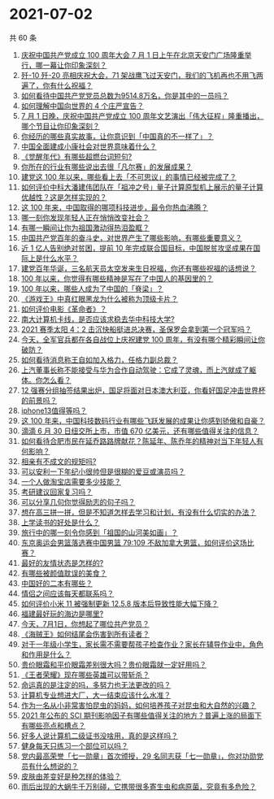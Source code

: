 # 2021-07-02

共 60 条

<!-- BEGIN -->
<!-- 最后更新时间 Fri Jul 02 2021 06:01:41 GMT+0800 (China Standard Time) -->

1. [庆祝中国共产党成立 100 周年大会 7 月 1
   日上午在北京天安门广场隆重举行，哪一幕让你印象深刻？](https://www.zhihu.com/question/469219832)
2. [歼-10 歼-20 亮相庆祝大会，71
   架战鹰飞过天安门，我们的飞机再也不用飞两遍了，你有什么祝福？](https://www.zhihu.com/question/469230952)
3. [如何看待中国共产党党员总数为9514.8万名，你是其中的一员吗？](https://www.zhihu.com/question/469009557)
4. [如何理解中国向世界的 4 个庄严宣告？](https://www.zhihu.com/question/469269512)
5. [7 月 1 日晚，庆祝中国共产党成立 100
   周年文艺演出「伟大征程」隆重播出，哪个节目让你印象深刻？](https://www.zhihu.com/question/469370926)
6. [你经历的哪些真实故事，让你意识到「中国真的不一样了」？](https://www.zhihu.com/question/429896850)
7. [中国全面建成小康社会对世界意味着什么？](https://www.zhihu.com/question/469243529)
8. [《觉醒年代》有哪些超燃台词短句?](https://www.zhihu.com/question/463340352)
9. [你所在的行业有哪些说出去很「凡尔赛」的发展成果？](https://www.zhihu.com/question/447184680)
10. [建党这 100
    年以来，哪些看上去「不可思议」的事情已经被完成了？](https://www.zhihu.com/question/468798487)
11. [如何评价中科大潘建伟团队在「祖冲之号」量子计算原型机上展示的量子计算优越性？这是怎样实现的？](https://www.zhihu.com/question/468741820)
12. [这 100 年来，中国取得的哪项科技进步，最令你热血沸腾？](https://www.zhihu.com/question/469247582)
13. [哪一刻你发现年轻人正在悄悄改变社会？](https://www.zhihu.com/question/447184915)
14. [有哪一瞬间让你为祖国激动得热泪盈眶？](https://www.zhihu.com/question/276636947)
15. [中国共产党百年的奋斗史，对世界产生了哪些影响，有哪些重要意义？](https://www.zhihu.com/question/469274581)
16. [近 1 亿人告别绝对贫困，提前 10
    年完成联合国目标，中国脱贫攻坚成果在国际上是什么水平？](https://www.zhihu.com/question/446264543)
17. [建党百年华诞，三名航天员太空发来生日祝福，你还有哪些祝福的话想说？](https://www.zhihu.com/question/469119958)
18. [100 年以来，你觉得有哪些精神是写在了中国人的基因里的？](https://www.zhihu.com/question/468804235)
19. [100 年以来，哪些人成为了中国的「脊梁」？](https://www.zhihu.com/question/469067940)
20. [《游戏王》中真红眼黑龙为什么被称为顶级卡片？](https://www.zhihu.com/question/24348322)
21. [如何评价电影《革命者》？](https://www.zhihu.com/question/457600870)
22. [南大计算机卡线，是否应该求稳去华中科技大学?](https://www.zhihu.com/question/467391928)
23. [2021 赛季太阳 4：2
    击沉快船挺进总决赛，圣保罗会拿到第一个冠军吗？](https://www.zhihu.com/question/469262115)
24. [今天，全军官兵都在各自战位上庆祝建党 100
    周年，有没有哪个精彩瞬间让你破防？](https://www.zhihu.com/question/469245739)
25. [如何看待消息称王自如加入格力，任格力副总裁？](https://www.zhihu.com/question/465492294)
26. [上汽董事长称不能接受与华为合作自动驾驶：它成了灵魂，而上汽就成了躯体。你怎么看？](https://www.zhihu.com/question/469323054)
27. [12
    强赛分组抽签结果出炉，国足将面对日本澳大利亚，你看好国足冲击世界杯的前景吗？](https://www.zhihu.com/question/469309297)
28. [iphone13值得等吗？](https://www.zhihu.com/question/445568012)
29. [这 100
    年来，中国科技数码行业有哪些飞跃发展的成果让你感到骄傲和自豪？](https://www.zhihu.com/question/468832684)
30. [滴滴 6 月 30 日纽交所上市，市值 670
    亿美元，还有哪些值得关注的信息？](https://www.zhihu.com/question/469170831)
31. [如何看待合肥市民在延乔路路牌献花？陈延年、陈乔年的精神对当下年轻人有何影响？](https://www.zhihu.com/question/469128325)
32. [相亲有不成文的规矩吗?](https://www.zhihu.com/question/453068049)
33. [可以安利一下年纪小很帅但是很糊的爱豆或演员吗？](https://www.zhihu.com/question/458588894)
34. [一个人做淘宝店需要多少技能？](https://www.zhihu.com/question/21030919)
35. [考研建议回家复习吗？](https://www.zhihu.com/question/436085854)
36. [可以分享几句你觉得励志的句子吗？](https://www.zhihu.com/question/462684741)
37. [想在高三拼一拼，但是不知道怎样去学习和计划，有没有什么切实的办法？](https://www.zhihu.com/question/467995879)
38. [上学读书的好处是什么？](https://www.zhihu.com/question/466708151)
39. [旅行中的哪一刻令你感到「祖国的山河美如画」？](https://www.zhihu.com/question/468764145)
40. [东京奥运会男篮落选赛中国男篮 79:109
    不敌加拿大男篮，如何评价这场比赛？](https://www.zhihu.com/question/469226684)
41. [最好的友情状态是怎样的?](https://www.zhihu.com/question/24091183)
42. [有哪些被颜值耽误的美食？](https://www.zhihu.com/question/463302536)
43. [中国好的二本有哪些？](https://www.zhihu.com/question/282553012)
44. [情侣之间应该每天都联系吗？](https://www.zhihu.com/question/447408356)
45. [如何评价小米 11 被强制更新 12.5.8
    版本后导致性能大幅下降？](https://www.zhihu.com/question/466557336)
46. [福建最好玩的海边是哪里?](https://www.zhihu.com/question/463975941)
47. [今天，7月1日，你想起了哪位共产党员？](https://www.zhihu.com/question/469216571)
48. [《海贼王》如何结尾会伤害到所有读者？](https://www.zhihu.com/question/453888306)
49. [对于一年级小学生，家长需不需要帮孩子检查作业？家长在辅导作业中，角色和作用是什么？](https://www.zhihu.com/question/466551332)
50. [贵价眼霜和平价眼霜差别很大吗？贵价眼霜就一定好用吗？](https://www.zhihu.com/question/309788732)
51. [《王者荣耀》现在哪些英雄可以带斩杀？](https://www.zhihu.com/question/466600116)
52. [命运真的是注定的吗，多努力也无法更改的吗？](https://www.zhihu.com/question/468059308)
53. [计算机专业想进大厂，大一结束应该什么水准？](https://www.zhihu.com/question/450241362)
54. [作为一名从小非常害怕昆虫的妈妈，如何培养孩子对昆虫和大自然的兴趣？](https://www.zhihu.com/question/468299114)
55. [2021 年公布的 SCI
    期刊影响因子有哪些值得关注的地方？普遍上涨的局面下有哪些亮点和槽点？](https://www.zhihu.com/question/469074125)
56. [好多人说计算机二级证书没啥用，真的是这样吗？](https://www.zhihu.com/question/432050455)
57. [健身每天只练习一个部位可以吗？](https://www.zhihu.com/question/402800360)
58. [党内最高荣誉「七一勋章」首次颁授，29
    名同志获「七一勋章」，你对功勋党员有什么想说的？](https://www.zhihu.com/question/468683456)
59. [皮肤由差变好是种怎样的体验？](https://www.zhihu.com/question/37375085)
60. [雨后出现的大蜗牛千万别碰，它携带很多寄生虫和病原菌，究竟有多危险？](https://www.zhihu.com/question/468733508)

<!-- END -->
